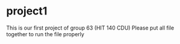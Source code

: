 # project1
This is our first project of group 63 (HIT 140 CDU)
Please put all file together to run the file properly

